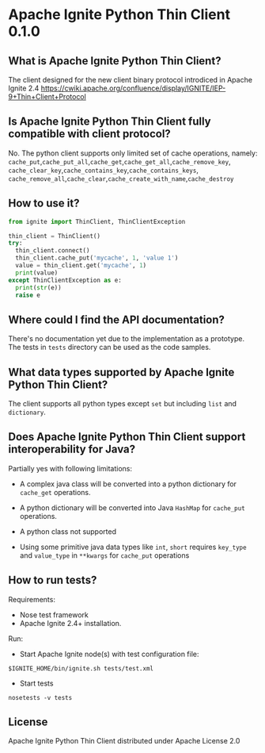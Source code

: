 # Apache Ignite Python Thin Client 0.1.0

##  What is Apache Ignite Python Thin Client?

The client designed for the new client binary protocol introdiced in Apache Ignite 2.4
https://cwiki.apache.org/confluence/display/IGNITE/IEP-9+Thin+Client+Protocol

## Is Apache Ignite Python Thin Client fully compatible with client protocol?

No. The python client supports only limited set of cache operations, namely:
`cache_put`,`cache_put_all`,`cache_get`,`cache_get_all`,`cache_remove_key`,
`cache_clear_key`,`cache_contains_key`,`cache_contains_keys`,
`cache_remove_all`,`cache_clear`,`cache_create_with_name`,`cache_destroy`

## How to use it?
```python
from ignite import ThinClient, ThinClientException

thin_client = ThinClient()
try:
  thin_client.connect()
  thin_client.cache_put('mycache', 1, 'value 1')
  value = thin_client.get('mycache', 1)
  print(value)
except ThinClientException as e:
  print(str(e))
  raise e
```

## Where could I find the API documentation?

There's no documentation yet due to the implementation as a prototype.   
The tests in `tests` directory can be used as the code samples.

## What data types supported by Apache Ignite Python Thin Client?

The client supports all python types except `set` but including `list` and `dictionary`.

## Does Apache Ignite Python Thin Client support interoperability for Java?

Partially yes with following limitations: 

* A complex java class will be converted into a python dictionary for `cache_get` operations.

* A python dictionary will be converted into Java `HashMap` for `cache_put` operations.

* A python class not supported

* Using some primitive java data types like `int`, `short` requires `key_type` and `value_type` in `**kwargs` 
for `cache_put` operations   


## How to run tests?

Requirements: 
* Nose test framework
* Apache Ignite 2.4+ installation.

Run:
* Start Apache Ignite node(s) with test configuration file:

`$IGNITE_HOME/bin/ignite.sh tests/test.xml`

* Start tests 

`nosetests -v tests`

## License

Apache Ignite Python Thin Client distributed under Apache License 2.0